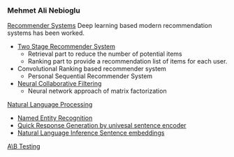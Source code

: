 
### Mehmet Ali Nebioglu


[Recommender Systems](https://github.com/malinphy/recommender_sys)
Deep learning based modern recommendation systems has been worked. 
- [Two Stage Recommender System](https://github.com/malinphy/recommender_sys/tree/main/YouTube/anime_dataset/dataprocess)
  - Retrieval part to reduce the number of potential items   
  - Ranking part to provide a recommendation list of items for each user.
- Convolutional Ranking based recommender system
  - Personal Sequential Recommender System
- [Neural Collaborative Filtering](https://github.com/malinphy/neural_collaborative_filtering)
  - Neural network approach of matrix factorization   
  

[Natural Language Processing](https://github.com/malinphy/Embedding_calls)
- [Named Entity Recognition](https://github.com/malinphy/NLP/tree/main/named_entity_recognition)
- [Quick Response Generation by univesal sentence encoder]()
- [Natural Language Inference Sentence embeddings]()


[A\B Testing](https://github.com/malinphy/stats)
